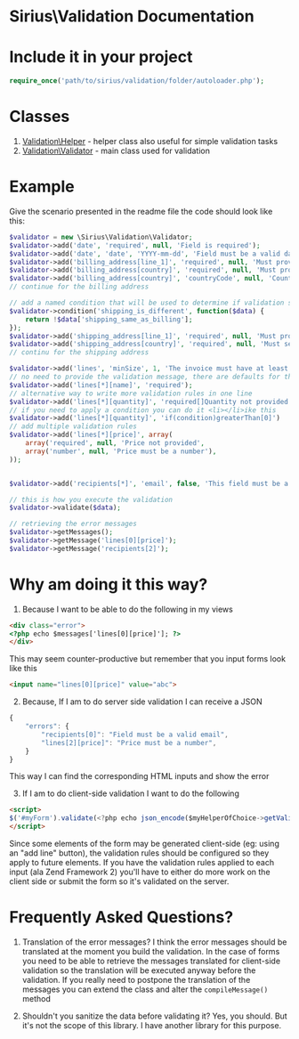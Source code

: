 Sirius\Validation Documentation
=======

Include it in your project
======
```php
require_once('path/to/sirius/validation/folder/autoloader.php');
```

Classes
======

1. [Validation\Helper](helper.md) - helper class also useful for simple validation tasks
2. [Validation\Validator](helper.md) - main class used for validation


Example
======

Give the scenario presented in the readme file the code should look like this:

```php
$validator = new \Sirius\Validation\Validator;
$validator->add('date', 'required', null, 'Field is required');
$validator->add('date', 'date', 'YYYY-mm-dd', 'Field must be a valid date formated as YYYY-mm-dd (eg: 2013-07-12)');
$validator->add('billing_address[line_1]', 'required', null, 'Must provide the billing address');
$validator->add('billing_address[country]', 'required', null, 'Must provide the country of the billing address');
$validator->add('billing_address[country]', 'countryCode', null, 'Country is not valid');
// continue for the billing address

// add a named condition that will be used to determine if validation should take place 
$validator->condition('shipping_is_different', function($data) {
	return !$data['shipping_same_as_billing'];
});
$validator->add('shipping_address[line_1]', 'required', null, 'Must provide the shipping address', 'shipping_is_different');
$validator->add('shipping_address[country]', 'required', null, 'Must select the country for the shipping address', 'shipping_is_different');
// continu for the shipping address

$validator->add('lines', 'minSize', 1, 'The invoice must have at least one line.');
// no need to provide the validation message, there are defaults for that
$validator->add('lines[*][name]', 'required');
// alternative way to write more validation rules in one line
$validator->add('lines[*][quantity]', 'required[]Quantity not provided | number[]Quantity must be a number | greaterThan[0]Quantity must be greater than zero');
// if you need to apply a condition you can do it <li></li>ike this
$validator->add('lines[*][quantity]', 'if(condition)greaterThan[0]')
// add multiple validation rules
$validator->add('lines[*][price]', array(
	array('required', null, 'Price not provided',
	array('number', null, 'Price must be a number'),
));


$validator->add('recipients[*]', 'email', false, 'This field must be a valid email');

// this is how you execute the validation
$validator->validate($data);

// retrieving the error messages
$validator->getMessages();
$validator->getMessage('lines[0][price]');
$validator->getMessage('recipients[2]');
```


Why am doing it this way? 
=====

1. Because I want to be able to do the following in my views
```html
<div class="error">
<?php echo $messages['lines[0][price]']; ?>
</div>
```
This may seem counter-productive but remember that you input forms look like this
```html
<input name="lines[0][price]" value="abc">
```

2. Because, If I am to do server side validation I can receive a JSON
```javascript
{
	"errors": {
		"recipients[0]": "Field must be a valid email",
		"lines[2][price]": "Price must be a number",
	}
}
```
This way I can find the corresponding HTML inputs and show the error

3. If I am to do client-side validation I want to do the following
```html
<script>
$('#myForm').validate(<?php echo json_encode($myHelperOfChoice->getValidationRules($validator)))?>);
</script>
```
Since some elements of the form may be generated client-side (eg: using an "add line" button), the validation rules should be configured so they apply to future elements. If you have the validation rules applied to each input (ala Zend Framework 2) you'll have to either do more work on the client side or submit the form so it's validated on the server.

Frequently Asked Questions?
=====
1. Translation of the error messages?
I think the error messages should be translated at the moment you build the validation. In the case of forms you need to be able to retrieve the messages translated for client-side validation so the translation will be executed anyway before the validation.
If you really need to postpone the translation of the messages you can extend the class and alter the <code>compileMessage()</code> method

2. Shouldn't you sanitize the data before validating it?
Yes, you should. But it's not the scope of this library. I have another library for this purpose.